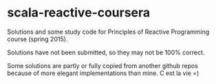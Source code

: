 # scala-reactive-coursera

Solutions and some study code for Principles of Reactive Programming course (spring 2015).

Solutions have not been submitted, so they may not be 100% correct.

Some solutions are partly or fully copied from another github repos because of more elegant implementations than mine. C est la vie =)
